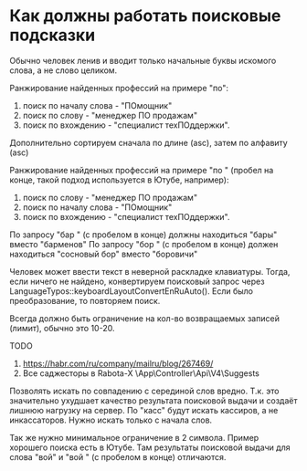 # Как должны работать поисковые подсказки

Обычно человек ленив и вводит только начальные буквы искомого слова, а не слово целиком.

Ранжирование найденных профессий на примере "по":

1. поиск по началу слова - "ПОмощник"
1. поиск по слову - "менеджер ПО продажам"
1. поиск по вхождению - "специалист техПОддержки".

Дополнительно сортируем сначала по длине (asc), затем по алфавиту (asc)

Ранжирование найденных профессий на примере "по " (пробел на конце, такой подход используется в Ютубе, например):

1. поиск по слову - "менеджер ПО продажам"
1. поиск по началу слова - "ПОмощник"
1. поиск по вхождению - "специалист техПОддержки".

По запросу "бар " (с пробелом в конце) должны находиться "бары" вместо "барменов"
По запросу "бор " (с пробелом в конце) должен находиться "сосновый бор" вместо "боровичи"

Человек может ввести текст в неверной раскладке клавиатуры. Тогда, если ничего не найдено, конвертируем поисковый запрос через LanguageTypos::keyboardLayoutConvertEnRuAuto(). Если было преобразование, то повторяем поиск.

Всегда должно быть ограничение на кол-во возвращаемых записей (лимит), обычно это 10-20.

TODO

1. https://habr.com/ru/company/mailru/blog/267469/
1. Все саджеcторы в Rabota-X \App\Controller\Api\V4\Suggests

Позволять искать по совпадению с серединой слов вредно. Т.к. это значительно ухудшает качество результата поисковой выдачи и создаёт лишнюю нагрузку на сервер. По "касс" будут искать кассиров, а не инкассаторов. Нужно искать только с начала слов.

Так же нужно минимальное ограничение в 2 символа. Пример хорошего поиска есть в Ютубе. Там результаты поисковой выдачи для слова "вой" и "вой " (с пробелом в конце) отличаются.
